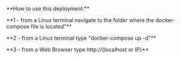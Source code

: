 <p>**How to use this deployment:**</p>
<p>**1 - from a Linux terminal navigate to the folder where the docker-compose file is located"**</p>
<p>**2 - from a Linux terminal type "docker-compose up -d"**</p>
<p>**3 - from a Web Browser type http://{localhost or IP}**</p>
